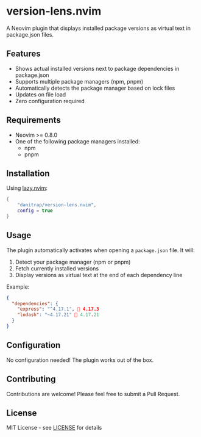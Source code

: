 # version-lens.nvim

A Neovim plugin that displays installed package versions as virtual text in package.json files.

## Features

- Shows actual installed versions next to package dependencies in package.json
- Supports multiple package managers (npm, pnpm)
- Automatically detects the package manager based on lock files
- Updates on file load
- Zero configuration required

## Requirements

- Neovim >= 0.8.0
- One of the following package managers installed:
  - npm
  - pnpm

## Installation

Using [lazy.nvim](https://github.com/folke/lazy.nvim):

```lua
{
    "danitrap/version-lens.nvim",
    config = true
}
```

## Usage

The plugin automatically activates when opening a `package.json` file. It will:

1. Detect your package manager (npm or pnpm)
2. Fetch currently installed versions
3. Display versions as virtual text at the end of each dependency line

Example:

```json
{
  "dependencies": {
    "express": "^4.17.1",  4.17.3
    "lodash": "~4.17.21"  4.17.21
  }
}
```

## Configuration

No configuration needed! The plugin works out of the box.

## Contributing

Contributions are welcome! Please feel free to submit a Pull Request.

## License

MIT License - see [LICENSE](LICENSE) for details
